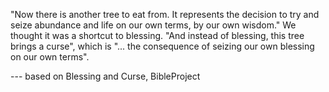 "Now there is another tree to eat from. It represents the decision to try and seize abundance and life on our own terms, by our own wisdom."
We thought it was a shortcut to blessing. "And instead of blessing, this tree brings a curse", which is 
"... the consequence of seizing our own blessing on our own terms".

--- based on Blessing and Curse, BibleProject

